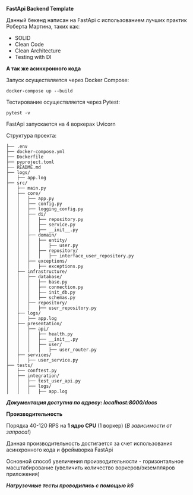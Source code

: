 **FastApi Backend Template**

Данный бекенд написан на FastApi с использованием лучших практик Роберта Мартина, таких как:
- SOLID
- Clean Code
- Clean Architecture
- Testing with DI

**А так же асинхронного кода**

Запуск осуществляется через Docker Compose:

```
docker-compose up --build
```
Тестирование осуществляется через Pytest:
```
pytest -v
```

FastApi запускается на 4 воркерах Uvicorn

Структура проекта:
```
├── .env
├── docker-compose.yml
├── Dockerfile
├── pyproject.toml
├── README.md
├── logs/
│   ├── app.log
├── src/
│   ├── main.py
│   ├── core/
│   │   ├── app.py
│   │   ├── config.py
│   │   ├── logging_config.py
│   │   ├── di/
│   │   │   ├── repository.py
│   │   │   ├── service.py
│   │   │   ├── __init__.py
│   │   ├── domain/
│   │   │   ├── entity/
│   │   │   │   ├── user.py
│   │   │   ├── repository/
│   │   │   │   ├── interface_user_repository.py
│   │   ├── exceptions/
│   │   │   ├── exceptions.py
│   ├── infrastructure/
│   │   ├── database/
│   │   │   ├── base.py
│   │   │   ├── connection.py
│   │   │   ├── init_db.py
│   │   │   ├── schemas.py
│   │   ├── repository/
│   │   │   ├── user_repository.py
│   ├── logs/
│   │   ├── app.log
│   ├── presentation/
│   │   ├── api/
│   │   │   ├── health.py
│   │   │   ├── __init__.py
│   │   │   ├── user/
│   │   │   │   ├── user_router.py
│   ├── services/
│   │   ├── user_service.py
├── tests/
│   ├── conftest.py
│   ├── integration/
│   │   ├── test_user_api.py
│   │   ├── logs/
│   │   │   ├── app.log
```
_**Документация доступна по адресу:
localhost:8000/docs**_


 **Производительность**

 Порядка 40-120 RPS на **1 ядро CPU** (1 воркер) (_В зависимости от запроса!_)

Данная производительность достигается за счет использования асинхронного кода и фреймворка FastApi

Основной способ увеличения производительности - горизонтальное масштабирование (увеличить количество воркеров/экземпляров приложения)

**_Нагрузочные тесты проводились с помощью k6_**